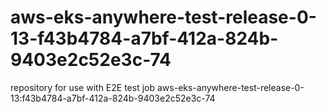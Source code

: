 # aws-eks-anywhere-test-release-0-13-f43b4784-a7bf-412a-824b-9403e2c52e3c-74
repository for use with E2E test job aws-eks-anywhere-test-release-0-13:f43b4784-a7bf-412a-824b-9403e2c52e3c-74
